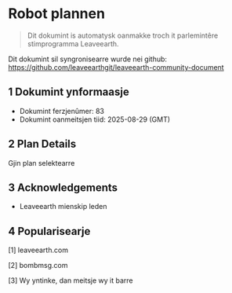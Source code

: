 # Robot plannen

>Dit dokumint is automatysk oanmakke troch it parlemintêre stimprogramma Leaveearth.

Dit dokumint sil syngronisearre wurde nei github: https://github.com/leaveearthgit/leaveearth-community-document

## 1 Dokumint ynformaasje

- Dokumint ferzjenûmer: 83
- Dokumint oanmeitsjen tiid: 2025-08-29 (GMT)

## 2 Plan Details

Gjin plan selektearre

## 3 Acknowledgements
* Leaveearth mienskip leden

## 4 Popularisearje
[1] leaveearth.com

[2] bombmsg.com

[3] Wy yntinke, dan meitsje wy it barre